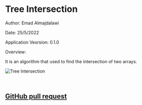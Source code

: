 # Tree Intersection

Author: Emad Almajdalawi

Date: 25/5/2022

Application Vesrsion: 0.1.0

Overview:

It is an algorithm that used to find the intersection of two arrays.

![Tree Intersection](./imgs/tree_intersection.png)

</br>

## [GitHub pull request](https://github.com/emad-almajdalawi/data-structures-and-algorithms/pull/36)